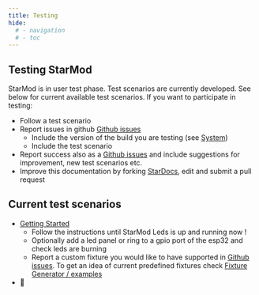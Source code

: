 ```yaml
---
title: Testing
hide:
  # - navigation
  # - toc
---
```


## Testing StarMod

StarMod is in user test phase. Test scenarios are currently developed. See below for current available test scenarios. If you want to participate in testing:

* Follow a test scenario
* Report issues in github [Github issues](https://github.com/ewowi/StarMod/issues)
    * Include the version of the build you are testing (see [System](/StarDocs/SysMod/SysModSystem))
    * Include the test scenario
* Report success also as a [Github issues](https://github.com/ewowi/StarMod/issues) and include suggestions for improvement, new test scenarios etc.
* Improve this documentation by forking [StarDocs](https://github.com/ewowi/StarDocs), edit and submit a pull request

## Current test scenarios

* [Getting Started](/StarDocs/BasicsStarMod/GettingStarted/)
    * Follow the instructions until StarMod Leds is up and running now !
    * Optionally add a led panel or ring to a gpio port of the esp32 and check leds are burning
    * Report a custom fixture you would like to have supported in [Github issues](https://github.com/ewowi/StarMod/issues). To get an idea of current predefined fixtures check  [Fixture Generator / examples](https://ewowi.github.io/StarDocs/UserMod/UserModFixture%20Generator/#examples)
* 🚧
